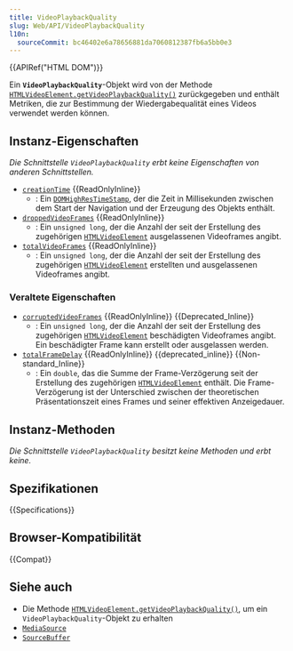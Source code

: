 ```yaml
---
title: VideoPlaybackQuality
slug: Web/API/VideoPlaybackQuality
l10n:
  sourceCommit: bc46402e6a78656881da7060812387fb6a5bb0e3
---
```


{{APIRef("HTML DOM")}}

Ein **`VideoPlaybackQuality`**-Objekt wird von der Methode [`HTMLVideoElement.getVideoPlaybackQuality()`](/de/docs/Web/API/HTMLVideoElement/getVideoPlaybackQuality) zurückgegeben und enthält Metriken, die zur Bestimmung der Wiedergabequalität eines Videos verwendet werden können.

## Instanz-Eigenschaften

_Die Schnittstelle `VideoPlaybackQuality` erbt keine Eigenschaften von anderen Schnittstellen._

- [`creationTime`](/de/docs/Web/API/VideoPlaybackQuality/creationTime) {{ReadOnlyInline}}
  - : Ein [`DOMHighResTimeStamp`](/de/docs/Web/API/DOMHighResTimeStamp), der die Zeit in Millisekunden zwischen dem Start der Navigation und der Erzeugung des Objekts enthält.
- [`droppedVideoFrames`](/de/docs/Web/API/VideoPlaybackQuality/droppedVideoFrames) {{ReadOnlyInline}}
  - : Ein `unsigned long`, der die Anzahl der seit der Erstellung des zugehörigen [`HTMLVideoElement`](/de/docs/Web/API/HTMLVideoElement) ausgelassenen Videoframes angibt.
- [`totalVideoFrames`](/de/docs/Web/API/VideoPlaybackQuality/totalVideoFrames) {{ReadOnlyInline}}
  - : Ein `unsigned long`, der die Anzahl der seit der Erstellung des zugehörigen [`HTMLVideoElement`](/de/docs/Web/API/HTMLVideoElement) erstellten und ausgelassenen Videoframes angibt.

### Veraltete Eigenschaften

- [`corruptedVideoFrames`](/de/docs/Web/API/VideoPlaybackQuality/corruptedVideoFrames) {{ReadOnlyInline}} {{Deprecated_Inline}}
  - : Ein `unsigned long`, der die Anzahl der seit der Erstellung des zugehörigen [`HTMLVideoElement`](/de/docs/Web/API/HTMLVideoElement) beschädigten Videoframes angibt. Ein beschädigter Frame kann erstellt oder ausgelassen werden.
- [`totalFrameDelay`](/de/docs/Web/API/VideoPlaybackQuality/totalFrameDelay) {{ReadOnlyInline}} {{deprecated_inline}} {{Non-standard_Inline}}
  - : Ein `double`, das die Summe der Frame-Verzögerung seit der Erstellung des zugehörigen [`HTMLVideoElement`](/de/docs/Web/API/HTMLVideoElement) enthält. Die Frame-Verzögerung ist der Unterschied zwischen der theoretischen Präsentationszeit eines Frames und seiner effektiven Anzeigedauer.

## Instanz-Methoden

_Die Schnittstelle `VideoPlaybackQuality` besitzt keine Methoden und erbt keine._

## Spezifikationen

{{Specifications}}

## Browser-Kompatibilität

{{Compat}}

## Siehe auch

- Die Methode [`HTMLVideoElement.getVideoPlaybackQuality()`](/de/docs/Web/API/HTMLVideoElement/getVideoPlaybackQuality), um ein `VideoPlaybackQuality`-Objekt zu erhalten
- [`MediaSource`](/de/docs/Web/API/MediaSource)
- [`SourceBuffer`](/de/docs/Web/API/SourceBuffer)

